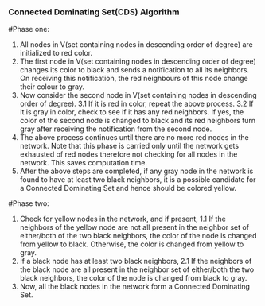 ### Connected Dominating Set(CDS) Algorithm

#Phase one:
1. All nodes in V(set containing nodes in descending order of degree) are initialized to red color.
2. The first node in V(set containing nodes in descending order of degree) changes its color to black and sends a notification to all its neighbors.
    On receiving this notification, the red neighbours of this node change their colour to
    gray.
3. Now consider the second node in V(set containing nodes in descending order of degree).
   3.1 If it is red in color, repeat the above process.
   3.2 If it is gray in color, check to see if it has any red neighbors. If yes, the color of the
   second node is changed to black and its red neighbors turn gray after receiving the
   notification from the second node.
4. The above process continues until there are no more red nodes in the network. Note
    that this phase is carried only until the network gets exhausted of red nodes therefore
    not checking for all nodes in the network. This saves computation time.
5. After the above steps are completed, if any gray node in the network is found to have at
    least two black neighbors, it is a possible candidate for a Connected Dominating Set and hence should be
    colored yellow.

#Phase two:

1. Check for yellow nodes in the network, and if present,
    1.1 If the neighbors of the yellow node are not all present in the neighbor set of
          either/both of the two black neighbors, the color of the node is changed from yellow
          to black. Otherwise, the color is changed from yellow to gray.
2. If a black node has at least two black neighbors,
    2.1 If the neighbors of the black node are all present in the neighbor set of either/both the
          two black neighbors, the color of the node is changed from black to gray.
3. Now, all the black nodes in the network form a Connected Dominating Set.
